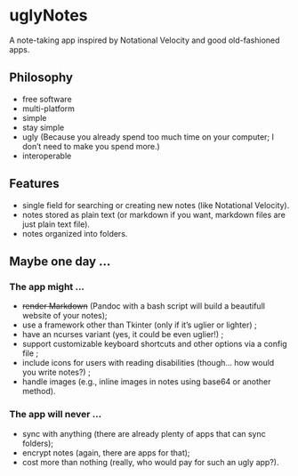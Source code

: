 # uglyNotes

A note-taking app inspired by Notational Velocity and good old-fashioned apps.

## Philosophy

* free software
* multi-platform
* simple
* stay simple
* ugly (Because you already spend too much time on your computer; I don’t need to make you spend more.)
* interoperable

## Features
* single field for searching or creating new notes (like Notational Velocity).
* notes stored as plain text (or markdown if you want, markdown files are just plain text file).
* notes organized into folders.

## Maybe one day …

### The app might …
* ~~render Markdown~~ (Pandoc with a bash script will build a beautifull website of your notes);
* use a framework other than Tkinter (only if it’s uglier or lighter) ;
* have an ncurses variant (yes, it could be even uglier!) ;
* support customizable keyboard shortcuts and other options via a config file ;
* include icons for users with reading disabilities (though… how would you write notes?) ;
* handle images (e.g., inline images in notes using base64 or another method).

### The app will never …
* sync with anything (there are already plenty of apps that can sync folders);
* encrypt notes (again, there are apps for that);
* cost more than nothing (really, who would pay for such an ugly app?).
